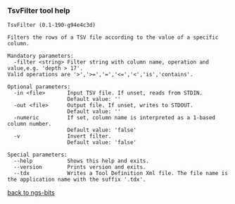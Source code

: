 ### TsvFilter tool help
	TsvFilter (0.1-190-g94e4c3d)
	
	Filters the rows of a TSV file according to the value of a specific column.
	
	Mandatory parameters:
	  -filter <string> Filter string with column name, operation and value,e.g. 'depth > 17'.
	Valid operations are '>','>=','=','<=','<','is','contains'.
	
	Optional parameters:
	  -in <file>       Input TSV file. If unset, reads from STDIN.
	                   Default value: ''
	  -out <file>      Output file. If unset, writes to STDOUT.
	                   Default value: ''
	  -numeric         If set, column name is interpreted as a 1-based column number.
	                   Default value: 'false'
	  -v               Invert filter.
	                   Default value: 'false'
	
	Special parameters:
	  --help           Shows this help and exits.
	  --version        Prints version and exits.
	  --tdx            Writes a Tool Definition Xml file. The file name is the application name with the suffix '.tdx'.
	
[back to ngs-bits](https://github.com/marc-sturm/ngs-bits)